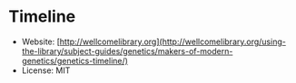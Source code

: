 Timeline
========

* Website: [http://wellcomelibrary.org](http://wellcomelibrary.org/using-the-library/subject-guides/genetics/makers-of-modern-genetics/genetics-timeline/)
* License: MIT 

